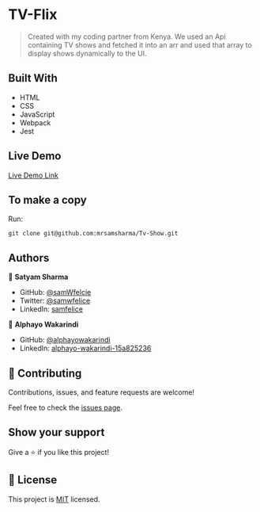 # TV-Flix

> Created with my coding partner from Kenya. We used an Api containing TV shows and fetched it into an arr and used that array to display shows dynamically to the UI.


## Built With

- HTML
- CSS
- JavaScript
- Webpack
- Jest

## Live Demo

[Live Demo Link](https://samwfelice.github.io/Tv-Show/)

## To make a copy

Run:
```
git clone git@github.com:mrsamsharma/Tv-Show.git
```

## Authors

👤 **Satyam Sharma**

- GitHub: [@samWfelcie](https://github.com/samWfelice)
- Twitter: [@samwfelice](https://twitter.com/samwfelice)
- LinkedIn: [samfelice](https://www.linkedin.com/in/samfelice)


👤 **Alphayo Wakarindi**

- GitHub: [@alphayowakarindi](https://github.com/alphayowakarindi)
- LinkedIn: [alphayo-wakarindi-15a825236](https://www.linkedin.com/in/alphayo-wakarindi-15a825236/)


## 🤝 Contributing

Contributions, issues, and feature requests are welcome!

Feel free to check the [issues page](../../issues/).

## Show your support

Give a ⭐️ if you like this project!

## 📝 License

This project is [MIT](./MIT.md) licensed.
